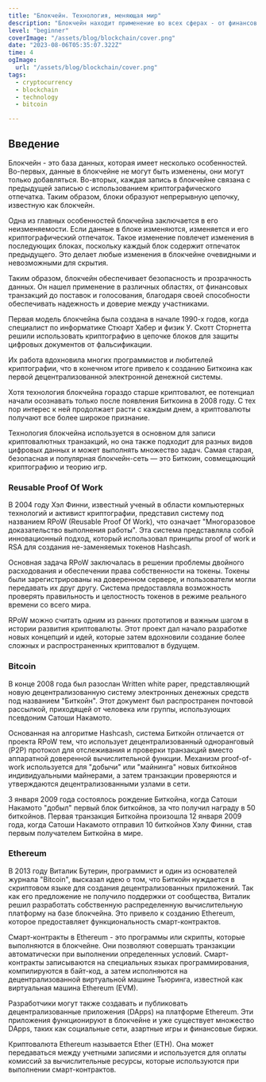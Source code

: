 ```yaml
---
title: "Блокчейн. Технология, меняющая мир"
description: "Блокчейн находит применение во всех сферах - от финансов и медицины до образования и государственных учреждений"
level: "beginner"
coverImage: "/assets/blog/blockchain/cover.png"
date: "2023-08-06T05:35:07.322Z"
time: 4
ogImage:
  url: "/assets/blog/blockchain/cover.png"
tags:
  - cryptocurrency
  - blockchain
  - technology
  - bitcoin

---
```


## Введение

Блокчейн - это база данных, которая имеет несколько особенностей. Во-первых, данные в блокчейне не могут быть изменены, они могут только добавляться. Во-вторых, каждая запись в блокчейне связана с предыдущей записью с использованием криптографического отпечатка. Таким образом, блоки образуют непрерывную цепочку, известную как блокчейн.

Одна из главных особенностей блокчейна заключается в его неизменяемости. Если данные в блоке изменяются, изменяется и его криптографический отпечаток. Такое изменение повлечет изменения в последующих блоках, поскольку каждый блок содержит отпечаток предыдущего. Это делает любые изменения в блокчейне очевидными и невозможными для скрытия.

Таким образом, блокчейн обеспечивает безопасность и прозрачность данных. Он нашел применение в различных областях, от финансовых транзакций до поставок и голосования, благодаря своей способности обеспечивать надежность и доверие между участниками.

Первая модель блокчейна была создана в начале 1990-х годов, когда специалист по информатике Стюарт Хабер и физик У. Скотт Сторнетта решили использовать криптографию в цепочке блоков для защиты цифровых документов от фальсификации.

Их работа вдохновила многих программистов и любителей криптографии, что в конечном итоге привело к созданию Биткоина как первой децентрализованной электронной денежной системы.

Хотя технология блокчейна гораздо старше криптовалют, ее потенциал начали осознавать только после появления Биткоина в 2008 году. С тех пор интерес к ней продолжает расти с каждым днем, а криптовалюты получают все более широкое признание.

Технология блокчейна используется в основном для записи криптовалютных транзакций, но она также подходит для разных видов цифровых данных и может выполнять множество задач. Самая старая, безопасная и популярная блокчейн-сеть — это Биткоин, совмещающий криптографию и  теорию игр.

### Reusable Proof Of Work
  
В 2004 году Хэл Финни, известный ученый в области компьютерных технологий и активист криптографии, представил систему под названием RPoW (Reusable Proof Of Work), что означает "Многоразовое доказательство выполнения работы". Эта система представляла собой инновационный подход, который использовал принципы proof of work и RSA для создания не-заменяемых токенов Hashcash.

Основная задача RPoW заключалась в решении проблемы двойного расходования и обеспечении права собственности на токены. Токены были зарегистрированы на доверенном сервере, и пользователи могли передавать их друг другу. Система предоставляла возможность проверять правильность и целостность токенов в режиме реального времени со всего мира.

RPoW можно считать одним из ранних прототипов и важным шагом в истории развития криптовалюты. Этот проект дал начало разработке новых концепций и идей, которые затем вдохновили создание более сложных и распространенных криптовалют в будущем.

### Bitcoin
В конце 2008 года был разослан Written white paper, представляющий новую децентрализованную систему электронных денежных средств под названием "Биткойн". Этот документ был распространен почтовой рассылкой, приходящей от человека или группы, использующих псевдоним Сатоши Накамото.

Основанная на алгоритме Hashcash, система Биткойн отличается от проекта RPoW тем, что использует децентрализованный одноранговый (P2P) протокол для отслеживания и проверки транзакций вместо аппаратной доверенной вычислительной функции. Механизм proof-of-work используется для "добычи" или "майнинга" новых биткойнов индивидуальными майнерами, а затем транзакции проверяются и утверждаются децентрализованными узлами в сети.

3 января 2009 года состоялось рождение Биткойна, когда Сатоши Накамото "добыл" первый блок биткойнов, за что получил награду в 50 биткойнов. Первая транзакция Биткойна произошла 12 января 2009 года, когда Сатоши Накамото отправил 10 биткойнов Хэлу Финни, став первым получателем Биткойна в мире.

### Ethereum
В 2013 году Виталик Бутерин, программист и один из основателей журнала "Bitcoin", высказал идею о том, что Биткойн нуждается в скриптовом языке для создания децентрализованных приложений. Так как его предложение не получило поддержки от сообщества, Виталик решил разработать собственную распределенную вычислительную платформу на базе блокчейна. Это привело к созданию Ethereum, которое предоставляет функциональность смарт-контрактов.

Смарт-контракты в Ethereum - это программы или скрипты, которые выполняются в блокчейне. Они позволяют совершать транзакции автоматически при выполнении определенных условий. Смарт-контракты записываются на специальных языках программирования, компилируются в байт-код, а затем исполняются на децентрализованной виртуальной машине Тьюринга, известной как виртуальная машина Ethereum (EVM).

Разработчики могут также создавать и публиковать децентрализованные приложения (DApps) на платформе Ethereum. Эти приложения функционируют в блокчейне и уже существует множество DApps, таких как социальные сети, азартные игры и финансовые биржи.

Криптовалюта Ethereum называется Ether (ETH). Она может передаваться между учетными записями и используется для оплаты комиссий за вычислительные ресурсы, которые используются при выполнении смарт-контрактов.

